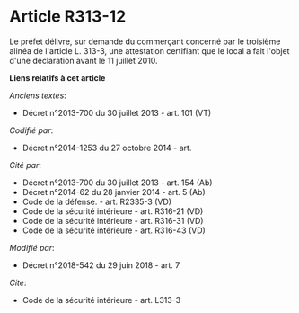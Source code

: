 # Article R313-12

Le préfet délivre, sur demande du commerçant concerné par le troisième alinéa de l'article L. 313-3, une attestation
certifiant que le local a fait l'objet d'une déclaration avant le 11 juillet 2010.

**Liens relatifs à cet article**

_Anciens textes_:

  - Décret n°2013-700 du 30 juillet 2013 - art. 101 (VT)

_Codifié par_:

  - Décret n°2014-1253 du 27 octobre 2014 - art.

_Cité par_:

  - Décret n°2013-700 du 30 juillet 2013 - art. 154 (Ab)
  - Décret n°2014-62 du 28 janvier 2014 - art. 5 (Ab)
  - Code de la défense. - art. R2335-3 (VD)
  - Code de la sécurité intérieure - art. R316-21 (VD)
  - Code de la sécurité intérieure - art. R316-31 (VD)
  - Code de la sécurité intérieure - art. R316-43 (VD)

_Modifié par_:

  - Décret n°2018-542 du 29 juin 2018 - art. 7

_Cite_:

  - Code de la sécurité intérieure - art. L313-3
